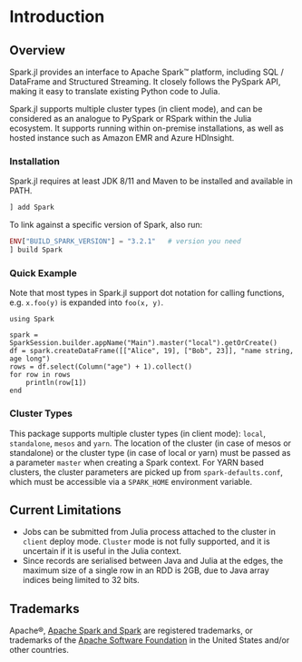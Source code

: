 # Introduction

## Overview

Spark.jl provides an interface to Apache Spark™ platform, including SQL / DataFrame and Structured Streaming. It closely follows the PySpark API, making it easy to translate existing Python code to Julia.

Spark.jl supports multiple cluster types (in client mode), and can be considered as an analogue to PySpark or RSpark within the Julia ecosystem. It supports running within on-premise installations, as well as hosted instance such as Amazon EMR and Azure HDInsight.

### Installation

Spark.jl requires at least JDK 8/11 and Maven to be installed and available in PATH.

```julia
] add Spark
```

To link against a specific version of Spark, also run:

```julia
ENV["BUILD_SPARK_VERSION"] = "3.2.1"   # version you need
] build Spark
```

### Quick Example

Note that most types in Spark.jl support dot notation for calling functions, e.g. `x.foo(y)` is expanded into `foo(x, y)`.

```@example
using Spark

spark = SparkSession.builder.appName("Main").master("local").getOrCreate()
df = spark.createDataFrame([["Alice", 19], ["Bob", 23]], "name string, age long")
rows = df.select(Column("age") + 1).collect()
for row in rows
    println(row[1])
end
```

### Cluster Types

This package supports multiple cluster types (in client mode): `local`, `standalone`, `mesos` and `yarn`. The location of the cluster (in case of mesos or standalone) or the cluster type (in case of local or yarn) must be passed as a parameter `master` when creating a Spark context. For YARN based clusters, the cluster parameters are picked up from `spark-defaults.conf`, which must be accessible via a `SPARK_HOME` environment variable.

## Current Limitations

* Jobs can be submitted from Julia process attached to the cluster in `client` deploy mode. `Cluster` mode is not fully supported, and it is uncertain if it is useful in the Julia context.
* Since records are serialised between Java and Julia at the edges, the maximum size of a single row in an RDD is 2GB, due to Java array indices being limited to 32 bits.

## Trademarks

Apache®, [Apache Spark and Spark](http://spark.apache.org) are registered trademarks, or trademarks of the [Apache Software Foundation](http://www.apache.org/) in the United States and/or other countries.
